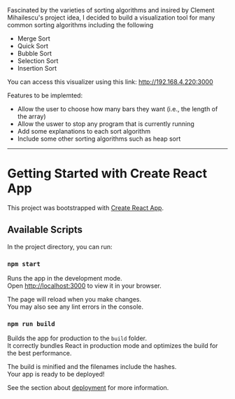 Fascinated by the varieties of sorting algorithms and insired by Clement Mihailescu's project idea, I decided to build a visualization tool for many common sorting algorithms including the following
- Merge Sort 
- Quick Sort 
- Bubble Sort 
- Selection Sort
- Insertion Sort

You can access this visualizer using this link: http://192.168.4.220:3000 

Features to be implemted: 
- Allow the user to choose how many bars they want (i.e., the length of the array)
- Allow the uswer to stop any program that is currently running 
- Add some explanations to each sort algorithm
- Include some other sorting algorithms such as heap sort 

----------------------------------------------------------------------------------------
# Getting Started with Create React App

This project was bootstrapped with [Create React App](https://github.com/facebook/create-react-app).

## Available Scripts

In the project directory, you can run:

### `npm start`

Runs the app in the development mode.\
Open [http://localhost:3000](http://localhost:3000) to view it in your browser.

The page will reload when you make changes.\
You may also see any lint errors in the console.

### `npm run build`

Builds the app for production to the `build` folder.\
It correctly bundles React in production mode and optimizes the build for the best performance.

The build is minified and the filenames include the hashes.\
Your app is ready to be deployed!

See the section about [deployment](https://facebook.github.io/create-react-app/docs/deployment) for more information.
